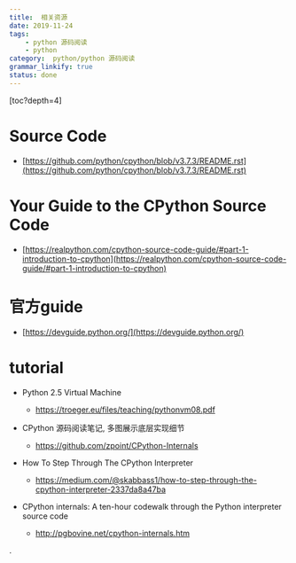 ```yaml
---
title:  相关资源
date: 2019-11-24
tags:
    - python 源码阅读
    - python
category:  python/python 源码阅读
grammar_linkify: true
status: done
---
```


[toc?depth=4]

# Source Code

- [https://github.com/python/cpython/blob/v3.7.3/README.rst](https://github.com/python/cpython/blob/v3.7.3/README.rst)

# Your Guide to the CPython Source Code

- [https://realpython.com/cpython-source-code-guide/#part-1-introduction-to-cpython](https://realpython.com/cpython-source-code-guide/#part-1-introduction-to-cpython)


# 官方guide
- [https://devguide.python.org/](https://devguide.python.org/)

# tutorial
 
-  Python 2.5 Virtual Machine 
    - https://troeger.eu/files/teaching/pythonvm08.pdf
- CPython 源码阅读笔记, 多图展示底层实现细节
    - https://github.com/zpoint/CPython-Internals
- How To Step Through The CPython Interpreter
    - https://medium.com/@skabbass1/how-to-step-through-the-cpython-interpreter-2337da8a47ba

- CPython internals: A ten-hour codewalk through the Python interpreter source code
    - http://pgbovine.net/cpython-internals.htm
 
 .